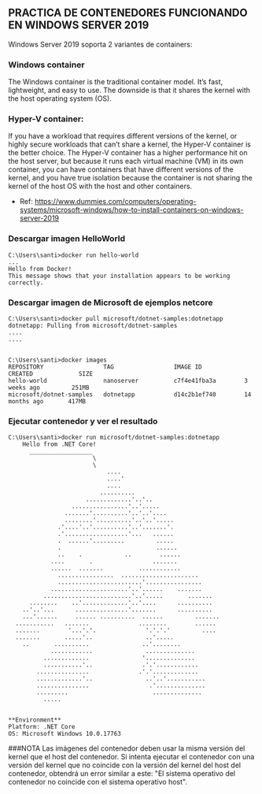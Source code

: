 PRACTICA DE CONTENEDORES FUNCIONANDO EN WINDOWS SERVER 2019
------------------------------------------------------------

Windows Server 2019 soporta 2 variantes de containers:

### Windows container
The Windows container is the traditional container model. It’s fast, lightweight, and easy to use. The downside is that it shares the kernel with the host operating system (OS).
    
### Hyper-V container: 
If you have a workload that requires different versions of the kernel, or highly secure workloads that can’t share a kernel, the Hyper-V container is the better choice. The Hyper-V container has a higher performance hit on the host server, but because it runs each virtual machine (VM) in its own container, you can have containers that have different versions of the kernel, and you have true isolation because the container is not sharing the kernel of the host OS with the host and other containers.

- Ref: https://www.dummies.com/computers/operating-systems/microsoft-windows/how-to-install-containers-on-windows-server-2019


### Descargar imagen HelloWorld 
```
C:\Users\santi>docker run hello-world
...
Hello from Docker!
This message shows that your installation appears to be working correctly.
```

### Descargar imagen de Microsoft de ejemplos netcore
```
C:\Users\santi>docker pull microsoft/dotnet-samples:dotnetapp
dotnetapp: Pulling from microsoft/dotnet-samples
....
....


C:\Users\santi>docker images
REPOSITORY                 TAG                 IMAGE ID            CREATED             SIZE
hello-world                nanoserver          c7f4e41fba3a        3 weeks ago         251MB
microsoft/dotnet-samples   dotnetapp           d14c2b1ef740        14 months ago       417MB
```

### Ejecutar contenedor y ver el resultado 
```
C:\Users\santi>docker run microsoft/dotnet-samples:dotnetapp
    Hello from .NET Core!
      __________________
                        \
                        \
                            ....
                            ....'
                            ....
                          ..........
                      .............'..'..
                  ................'..'.....
                .......'..........'..'..'....
                ........'..........'..'..'.....
              .'....'..'..........'..'.......'.
              .'..................'...   ......
              .  ......'.........         .....
              .                           ......
              ..    .            ..        ......
            ....       .                 .......
            ......  .......          ............
              ................  ......................
              ........................'................
            ......................'..'......    .......
          .........................'..'.....       .......
      ........    ..'.............'..'....      ..........
    ..'..'...      ...............'.......      ..........
    ...'......     ...... ..........  ......         .......
  ...........   .......              ........        ......
  .......        '...'.'.              '.'.'.'         ....
  .......       .....'..               ..'.....
    ..       ..........               ..'........
            ............               ..............
          .............               '..............
          ...........'..              .'.'............
        ...............              .'.'.............
        .............'..               ..'..'...........
        ...............                 .'..............
        .........                        ..............
          .....


**Environment**
Platform: .NET Core
OS: Microsoft Windows 10.0.17763
```



###NOTA
Las imágenes del contenedor deben usar la misma versión del kernel que el host del contenedor. 
Si intenta ejecutar el contenedor con una versión del kernel que no coincide con la versión del kernel del host del contenedor, 
obtendrá un error similar a este: "El sistema operativo del contenedor no coincide con el sistema operativo host".
